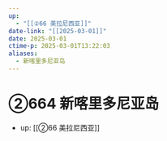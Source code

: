 ```yaml
---
up:
  - "[[②66 美拉尼西亚]]"
date-link: "[[2025-03-01]]"
date: 2025-03-01
ctime-p: 2025-03-01T13:22:03
aliases:
  - 新喀里多尼亚岛
---
```


# ②664 新喀里多尼亚岛

- up: [[②66 美拉尼西亚]]

